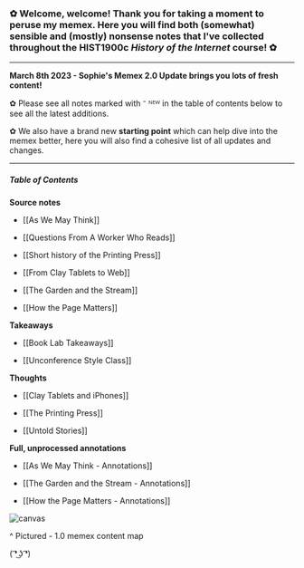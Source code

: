 ### ✿ Welcome, welcome! Thank you for taking a moment to peruse my memex. Here you will find both (somewhat) sensible and (mostly) nonsense notes that I've collected throughout the HIST1900c *History of the Internet* course! ✿
---

**March 8th 2023 - Sophie's Memex 2.0 Update brings you lots of fresh content!** 

 ✿ Please see all notes marked with ⁻ ᴺᴱᵂ in the table of contents below to see all the latest additions. 

 ✿ We also have a brand new **starting point** which can help dive into the memex better, here you will also find a cohesive list of all updates and changes.

---

##### Table of Contents

**Source notes**

- [[As We May Think]]

- [[Questions From A Worker Who Reads]]

- [[Short history of the Printing Press]]

- [[From Clay Tablets to Web]]

- [[The Garden and the Stream]]

- [[How the Page Matters]]

**Takeaways** 

- [[Book Lab Takeaways]]

- [[Unconference Style Class]]

**Thoughts** 

- [[Clay Tablets and iPhones]]

- [[The Printing Press]]

- [[Untold Stories]]

**Full, unprocessed annotations**

- [[As We May Think - Annotations]]

- [[The Garden and the Stream - Annotations]]

- [[How the Page Matters - Annotations]]


![canvas](https://user-images.githubusercontent.com/113275183/218152139-18a446a5-8d91-4b4e-8150-08779b7b494f.png)

^ Pictured - 1.0 memex content map

( ͡❛ ͜ʖ ͡❛)

